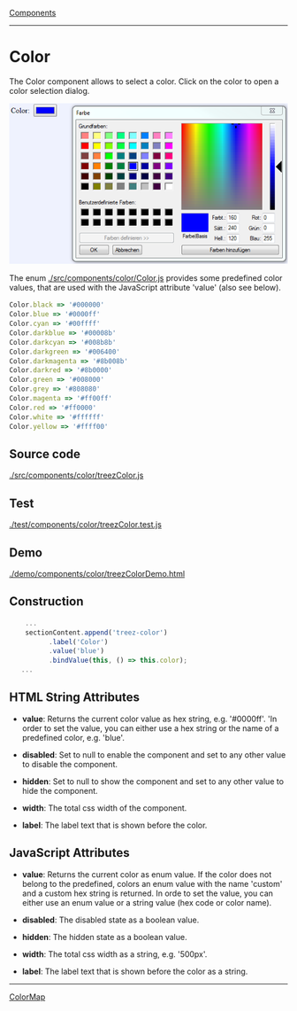 [Components](../components.md)

----

# Color
		
The Color component allows to select a color. Click on the color to open a color selection dialog.
	
![](../../images/treez_color.png)

The enum [./src/components/color/Color.js](../../../src/components/color/color.js) provides some predefined color values, 
that are used with the JavaScript attribute 'value' (also see below). 


```javascript
Color.black => '#000000'
Color.blue => '#0000ff'
Color.cyan => '#00ffff'
Color.darkblue => '#00008b'
Color.darkcyan => '#008b8b' 
Color.darkgreen => '#006400'
Color.darkmagenta => '#8b008b'
Color.darkred => '#8b0000'
Color.green => '#008000'
Color.grey => '#808080'
Color.magenta => '#ff00ff'
Color.red => '#ff0000'
Color.white => '#ffffff'
Color.yellow => '#ffff00'
```
		
## Source code

[./src/components/color/treezColor.js](../../../src/components/color/treezColor.js)

## Test

[./test/components/color/treezColor.test.js](../../../test/components/color/treezColor.test.js)

## Demo

[./demo/components/color/treezColorDemo.html](../../../demo/components/color/treezColorDemo.html)

## Construction

```javascript
    ...
    sectionContent.append('treez-color')
		  .label('Color')		  
		  .value('blue')		
		  .bindValue(this, () => this.color);	
   ...
```

## HTML String Attributes

* **value**: Returns the current color value as hex string, e.g. '#0000ff'. 'In order to set the value, you can either use a hex string or the name of a predefined color, e.g. 'blue'.  

* **disabled**: Set to null to enable the component and set to any other value to disable the component. 

* **hidden**: Set to null to show the component and set to any other value to hide the component. 

* **width**: The total css width of the component. 

* **label**: The label text that is shown before the color.

## JavaScript Attributes

* **value**: Returns the current color as enum value. If the color does not belong to the predefined, colors an enum value with the name 'custom' and a custom hex string is returned. In orde to set the value, you can either use an enum value or a string value (hex code or color name).  

* **disabled**: The disabled state as a boolean value. 

* **hidden**: The hidden state as a boolean value.

* **width**: The total css width as a string, e.g. '500px'.

* **label**: The label text that is shown before the color as a string. 


----

[ColorMap](../colorMap/colorMap.md)
